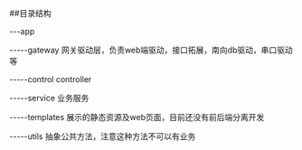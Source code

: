 ##目录结构

---app

-----gateway 网关驱动层，负责web端驱动，接口拓展，南向db驱动，串口驱动等

-----control controller

-----service 业务服务

-----templates 展示的静态资源及web页面，目前还没有前后端分离开发

-----utils 抽象公共方法，注意这种方法不可以有业务


